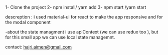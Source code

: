 1- Clone the project 
2- npm install/ yarn add 
3- npm start /yarn start



descreption : i used material-ui for react to make the app responsive and for the modal component

-about the state managment i use apiContext (we can use redux too ), but for this small app we can use local state managemnt.

contact: hajri.aimen@gmail.com